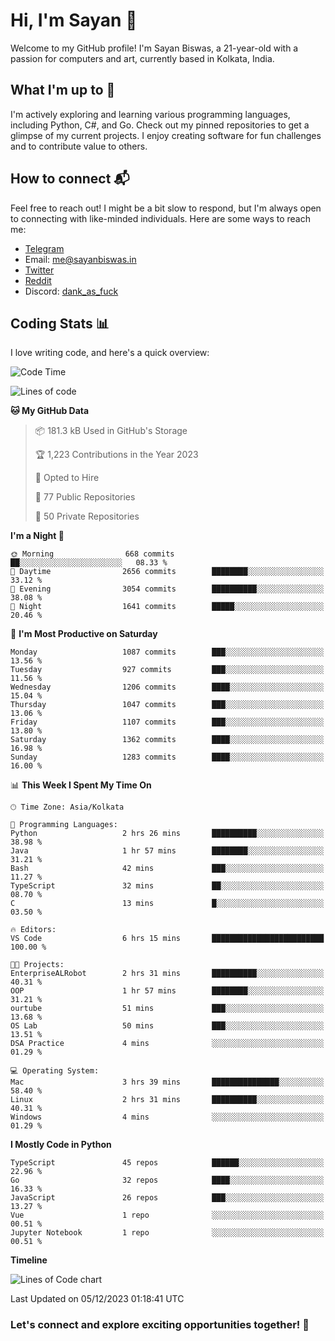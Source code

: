 # Hi, I'm Sayan 👋

Welcome to my GitHub profile! I'm Sayan Biswas, a 21-year-old with a passion for computers and art, currently based in Kolkata, India.

## What I'm up to 🚀

I'm actively exploring and learning various programming languages, including Python, C#, and Go. Check out my pinned repositories to get a glimpse of my current projects. I enjoy creating software for fun challenges and to contribute value to others.

## How to connect 📬

Feel free to reach out! I might be a bit slow to respond, but I'm always open to connecting with like-minded individuals. Here are some ways to reach me:

- [Telegram](https://t.me/dank_as_fuck)
- Email: [me@sayanbiswas.in](mailto:me@sayanbiswas.in)
- [Twitter](https://twitter.com/TheDankDel)
- [Reddit](https://www.reddit.com/user/dank_as_fuck_/)
- Discord: [dank_as_fuck](https://discordapp.com/users/506536929152466945)

## Coding Stats 📊

I love writing code, and here's a quick overview:

<!--START_SECTION:waka-->
![Code Time](http://img.shields.io/badge/Code%20Time-1%2C332%20hrs%2046%20mins-blue)

![Lines of code](https://img.shields.io/badge/From%20Hello%20World%20I%27ve%20Written-6.5%20million%20lines%20of%20code-blue)

**🐱 My GitHub Data** 

> 📦 181.3 kB Used in GitHub's Storage 
 > 
> 🏆 1,223 Contributions in the Year 2023
 > 
> 💼 Opted to Hire
 > 
> 📜 77 Public Repositories 
 > 
> 🔑 50 Private Repositories 
 > 
**I'm a Night 🦉** 

```text
🌞 Morning                668 commits         ██░░░░░░░░░░░░░░░░░░░░░░░   08.33 % 
🌆 Daytime                2656 commits        ████████░░░░░░░░░░░░░░░░░   33.12 % 
🌃 Evening                3054 commits        ██████████░░░░░░░░░░░░░░░   38.08 % 
🌙 Night                  1641 commits        █████░░░░░░░░░░░░░░░░░░░░   20.46 % 
```
📅 **I'm Most Productive on Saturday** 

```text
Monday                   1087 commits        ███░░░░░░░░░░░░░░░░░░░░░░   13.56 % 
Tuesday                  927 commits         ███░░░░░░░░░░░░░░░░░░░░░░   11.56 % 
Wednesday                1206 commits        ████░░░░░░░░░░░░░░░░░░░░░   15.04 % 
Thursday                 1047 commits        ███░░░░░░░░░░░░░░░░░░░░░░   13.06 % 
Friday                   1107 commits        ███░░░░░░░░░░░░░░░░░░░░░░   13.80 % 
Saturday                 1362 commits        ████░░░░░░░░░░░░░░░░░░░░░   16.98 % 
Sunday                   1283 commits        ████░░░░░░░░░░░░░░░░░░░░░   16.00 % 
```


📊 **This Week I Spent My Time On** 

```text
🕑︎ Time Zone: Asia/Kolkata

💬 Programming Languages: 
Python                   2 hrs 26 mins       ██████████░░░░░░░░░░░░░░░   38.98 % 
Java                     1 hr 57 mins        ████████░░░░░░░░░░░░░░░░░   31.21 % 
Bash                     42 mins             ███░░░░░░░░░░░░░░░░░░░░░░   11.27 % 
TypeScript               32 mins             ██░░░░░░░░░░░░░░░░░░░░░░░   08.70 % 
C                        13 mins             █░░░░░░░░░░░░░░░░░░░░░░░░   03.50 % 

🔥 Editors: 
VS Code                  6 hrs 15 mins       █████████████████████████   100.00 % 

🐱‍💻 Projects: 
EnterpriseALRobot        2 hrs 31 mins       ██████████░░░░░░░░░░░░░░░   40.31 % 
OOP                      1 hr 57 mins        ████████░░░░░░░░░░░░░░░░░   31.21 % 
ourtube                  51 mins             ███░░░░░░░░░░░░░░░░░░░░░░   13.68 % 
OS Lab                   50 mins             ███░░░░░░░░░░░░░░░░░░░░░░   13.51 % 
DSA Practice             4 mins              ░░░░░░░░░░░░░░░░░░░░░░░░░   01.29 % 

💻 Operating System: 
Mac                      3 hrs 39 mins       ███████████████░░░░░░░░░░   58.40 % 
Linux                    2 hrs 31 mins       ██████████░░░░░░░░░░░░░░░   40.31 % 
Windows                  4 mins              ░░░░░░░░░░░░░░░░░░░░░░░░░   01.29 % 
```

**I Mostly Code in Python** 

```text
TypeScript               45 repos            ██████░░░░░░░░░░░░░░░░░░░   22.96 % 
Go                       32 repos            ████░░░░░░░░░░░░░░░░░░░░░   16.33 % 
JavaScript               26 repos            ███░░░░░░░░░░░░░░░░░░░░░░   13.27 % 
Vue                      1 repo              ░░░░░░░░░░░░░░░░░░░░░░░░░   00.51 % 
Jupyter Notebook         1 repo              ░░░░░░░░░░░░░░░░░░░░░░░░░   00.51 % 
```



**Timeline**

![Lines of Code chart](https://raw.githubusercontent.com/Dank-del/Dank-del/main/assets/bar_graph.png)


 Last Updated on 05/12/2023 01:18:41 UTC
<!--END_SECTION:waka-->

### Let's connect and explore exciting opportunities together! 🚀
